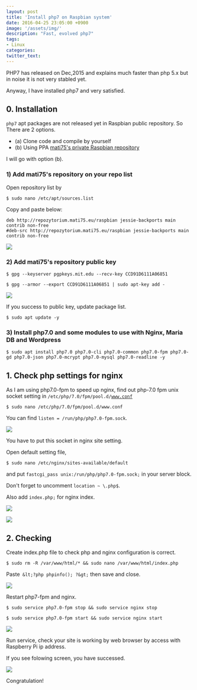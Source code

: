 ```yaml
---
layout: post
title: 'Install php7 on Raspbian system'
date: 2016-04-25 23:05:00 +0900
image: '/assets/img/'
description: "Fast, evolved php7"
tags:
- Linux
categories:
twitter_text:
---
```


PHP7 has released on Dec,2015 and explains much faster than php 5.x but in noise it is not very stabled yet.

Anyway, I have installed php7 and very satisfied.

## 0. Installation

`php7` apt packages are not released yet in Raspbian public repository. So There are 2 options.

* (a) Clone code and compile by yourself
* (b) Using PPA <a href="http://repozytorium.mati75.eu/" target="_blank">mati75's private Raspbian repository</a>

I will go with option (b).

### 1) Add mati75's repository on your repo list

Open repository list by

```
$ sudo nano /etc/apt/sources.list
```

Copy and paste below:

```
deb http://repozytorium.mati75.eu/raspbian jessie-backports main contrib non-free
#deb-src http://repozytorium.mati75.eu/raspbian jessie-backports main contrib non-free
```

<a href="https://minibrary.com/blogimg/img20160305001.png" data-lightbox="24"><img src="https://minibrary.com/blogimg/img20160305001.png"></a>

### 2) Add mati75's repository public key

```
$ gpg --keyserver pgpkeys.mit.edu --recv-key CCD91D6111A06851
```

```
$ gpg --armor --export CCD91D6111A06851 | sudo apt-key add -
```

<a href="https://minibrary.com/blogimg/img20160305002.png" data-lightbox="24"><img src="https://minibrary.com/blogimg/img20160305002.png"></a>

If you success to public key, update package list.

```
$ sudo apt update -y
```

### 3) Install php7.0 and some modules to use with Nginx, Maria DB and Wordpress

```
$ sudo apt install php7.0 php7.0-cli php7.0-common php7.0-fpm php7.0-gd php7.0-json php7.0-mcrypt php7.0-mysql php7.0-readline -y
```

## 1. Check php settings for nginx

As I am using php7.0-fpm to speed up nginx, find out php-7.0 fpm unix socket setting in <code>/etc/php/7.0/fpm/pool.d/www.conf</code>

```
$ sudo nano /etc/php/7.0/fpm/pool.d/www.conf
```

You can find <code>listen = /run/php/php7.0-fpm.sock</code>.

<a href="https://minibrary.com/blogimg/img20160305003.png" data-lightbox="24"><img src="https://minibrary.com/blogimg/img20160305003.png"></a>

You have to put this socket in nginx site setting.

Open default setting file,

```
$ sudo nano /etc/nginx/sites-available/default
```

and put `fastcgi_pass unix:/run/php/php7.0-fpm.sock;` in your server block.

Don't forget to uncomment `location ~ \.php$`.

Also add `index.php;` for nginx index.

<a href="https://minibrary.com/blogimg/img20160417-006.png" data-lightbox="24"><img src="https://minibrary.com/blogimg/img20160417-006.png"></a>

<a href="https://minibrary.com/blogimg/img20160305004.png" data-lightbox="24"><img src="https://minibrary.com/blogimg/img20160305004.png"></a>

## 2. Checking

Create index.php file to check php and nginx configuration is correct.

```
$ sudo rm -R /var/www/html/* && sudo nano /var/www/html/index.php
```

Paste` &lt;?php phpinfo(); ?&gt;` then save and close.

<a href="https://minibrary.com/blogimg/img20160417-007.png" data-lightbox="24"><img src="https://minibrary.com/blogimg/img20160417-007.png"></a>

Restart php7-fpm and nginx.

```
$ sudo service php7.0-fpm stop && sudo service nginx stop
```

```
$ sudo service php7.0-fpm start && sudo service nginx start
```

<a href="https://minibrary.com/blogimg/img20160417-008.png" data-lightbox="24"><img src="https://minibrary.com/blogimg/img20160417-008.png"></a>


Run service, check your site is working by web browser by access with Raspberry Pi ip address.

If you see folowing screen, you have successed.

<a href="https://minibrary.com/blogimg/img20160417-009.png" data-lightbox="24"><img src="https://minibrary.com/blogimg/img20160417-009.png"></a>

Congratulation!
